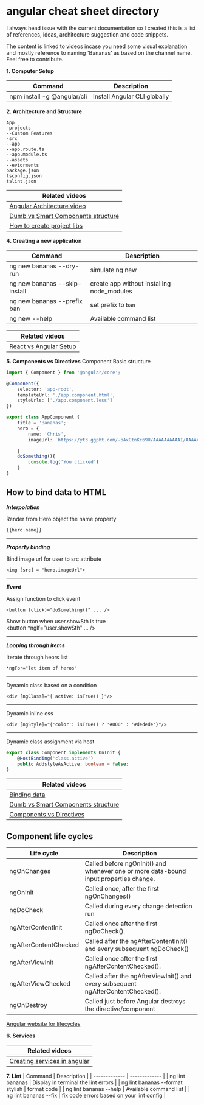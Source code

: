 # angular cheat sheet directory
I always head issue with the current documentation so I created this is a list of references, ideas, architecture suggestion and code snippets. 

The content is linked to videos incase you need some visual explanation and mostly reference to naming 'Bananas' as based on the channel name. Feel free to contribute.


**1. Computer Setup**

| Command  | Description |
| ------------- | ------------- |
| npm install -g @angular/cli  | Install Angular CLI globally |

**2. Architecture and Structure**

```
App
-projects
--Custom Features
-src
--app
--app.route.ts
--app.module.ts
--assets
--eviorments
package.json
tsconfig.json
tslint.json
```

| **Related videos** | 
| ------------- |
|[Angular Architecture video](https://www.youtube.com/watch?v=Zq4vrEPbnj8&t=1223s)|
|[Dumb vs Smart Components structure](https://www.youtube.com/watch?v=Zq4vrEPbnj8)|
|[How to create project libs](https://www.youtube.com/watch?v=wMZ1QYlNHvM)|

**4. Creating a new application**

| Command  | Description |
| ------------- | ------------- |
| ng new bananas --dry-run  | simulate ng new  |
| ng new bananas --skip-install  | create app without installing node_modules  |
| ng new bananas --prefix ban  | set prefix to `ban`  |
| ng new --help	| Available command list  |


| **Related videos** | 
| ------------- |
|[React vs Angular Setup](https://www.youtube.com/watch?v=4S0DLZKNDAk)|




**5. Components vs Directives**
Component Basic structure

```ts
import { Component } from '@angular/core';

@Component({
	selector: 'app-root',
	templateUrl: './app.component.html',
	styleUrls: ['./app.component.less']
})

export class AppComponent {
	title = 'Bananas';
    hero = {
        name: 'Chris',
        imageUrl: `https://yt3.ggpht.com/-pAxGtnKc69U/AAAAAAAAAAI/AAAAAAAAAAA/Rl5zaJUa6QE/s108-c-k-no-mo-rj-c0xffffff/photo.jpg`,

    }
    doSomething(){
        console.log('You clicked')
    }
}
```

## How to bind data to HTML
***Interpolation*** 

Render from Hero object the name property 

`{{hero.name}}`

---
***Property binding***

Bind image url for user to src attribute

`<img [src] = "hero.imageUrl">`

---
***Event*** 

Assign function to click event

`<button (click)="doSomething()" ... />`


Show button when user.showSth is true  
<button *ngIf="user.showSth" ... />

---
***Looping through items***

Iterate through heors list 

`*ngFor="let item of heros"`

---
Dynamic class based on a condition

`<div [ngClass]="{ active: isTrue() }"/> `

---
Dynamic inline css

`<div [ngStyle]="{'color': isTrue() ? '#000' : '#dedede'}"/>`

----------------
Dynamic class assignment via host

```ts
export class Component implements OnInit {
    @HostBinding('class.active')
    public AddstyleAsActive: boolean = false;
}
```


| **Related videos** | 
| ------------- |
|[Binding data](https://www.youtube.com/watch?v=d6RX-iQVorQ&t=441s)|
|[Dumb vs Smart Components structure](https://www.youtube.com/watch?v=Zq4vrEPbnj8)|
|[Components vs Directives](https://www.youtube.com/watch?v=r2PdotX3bkw&t=9s)|



## Component life cycles

| Life cycle  | Description |
| ------------- | ------------- |
| ngOnChanges  | Called before ngOnInit() and whenever one or more data-bound input properties change.  |
| ngOnInit  | Called once, after the first ngOnChanges()   |
| ngDoCheck  | Called during every change detection run  |
| ngAfterContentInit  | Called once after the first ngDoCheck().  |
| ngAfterContentChecked  | Called after the ngAfterContentInit() and every subsequent ngDoCheck()  |
| ngAfterViewInit  | Called once after the first ngAfterContentChecked().   |
| ngAfterViewChecked  | Called after the ngAfterViewInit() and every subsequent ngAfterContentChecked().|
| ngOnDestroy  | Called just before Angular destroys the directive/component  |

[Angular website for lifecycles](https://angular.io/guide/lifecycle-hooks)

**6. Services**

| **Related videos** | 
| ------------- |
|[Creating services in angular](https://www.youtube.com/watch?v=Z5Q_IQMNrPg&t=616s)|


**7. Lint**
| Command  | Description |
| ------------- | ------------- |
| ng lint bananas  | Display in terminal the lint errors  |
| ng lint bananas --format stylish  | format code  |
| ng lint bananas --help  | Available command list  |
| ng lint bananas --fix   | fix code errors based on your lint config  |


